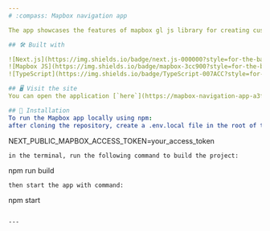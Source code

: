 ```yaml
---
# :compass: Mapbox navigation app 

The app showcases the features of mapbox gl js library for creating custom online interactive maps. The app utilizes marker and route management while ensuring a user-friendly interface. Upon start the user navigated to the city of Szeged where he/she can add markers, plan routes for different route profiles and modify the style of the created routes.

## 🛠️ Built with

![Next.js](https://img.shields.io/badge/next.js-000000?style=for-the-badge&logo=nextdotjs&logoColor=white)
![Mapbox JS](https://img.shields.io/badge/mapbox-3cc900?style=for-the-badge&logo=mapbox&logoColor=white)
![TypeScript](https://img.shields.io/badge/TypeScript-007ACC?style=for-the-badge&logo=typescript&logoColor=white)

## 🖥️ Visit the site
You can open the application [`here`](https://mapbox-navigation-app-a3fb395cedad.herokuapp.com/).

## 🚀 Installation
To run the Mapbox app locally using npm:
after cloning the repository, create a .env.local file in the root of the project and add the following line:
```
NEXT_PUBLIC_MAPBOX_ACCESS_TOKEN=your_access_token
```
in the terminal, run the following command to build the project:
```
npm run build
```
then start the app with command: 
```
npm start
```

---
```

